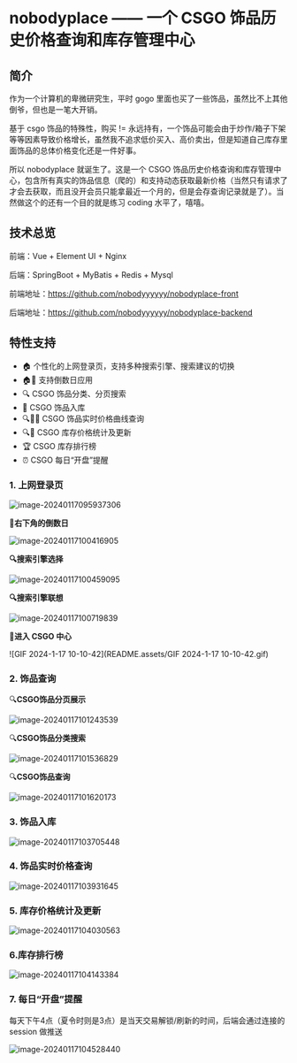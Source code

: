 # nobodyplace —— 一个 CSGO 饰品历史价格查询和库存管理中心



##  简介

作为一个计算机的卑微研究生，平时 gogo 里面也买了一些饰品，虽然比不上其他倒爷，但也是一笔大开销。

基于 csgo 饰品的特殊性，购买 != 永远持有，一个饰品可能会由于炒作/箱子下架等等因素导致价格增长，虽然我不追求低价买入、高价卖出，但是知道自己库存里面饰品的总体价格变化还是一件好事。

所以 nobodyplace 就诞生了。这是一个 CSGO 饰品历史价格查询和库存管理中心，包含所有真实的饰品信息（爬的）和支持动态获取最新价格（当然只有请求了才会去获取，而且没开会员只能拿最近一个月的，但是会存查询记录就是了）。当然做这个的还有一个目的就是练习 coding 水平了，嘻嘻。



## 技术总览

前端：Vue + Element UI + Nginx

后端：SpringBoot + MyBatis + Redis + Mysql

前端地址：https://github.com/nobodyyyyyy/nobodyplace-front

后端地址：https://github.com/nobodyyyyyy/nobodyplace-backend



## 特性支持

- 🏠 个性化的上网登录页，支持多种搜索引擎、搜索建议的切换
- 🏠📅 支持倒数日应用
- 🔍 CSGO 饰品分类、分页搜索
- 👛 CSGO 饰品入库
- 🔍📶⏰ CSGO 饰品实时价格曲线查询
- 🔍📶 CSGO 库存价格统计及更新
- 🏆 CSGO 库存排行榜
- ⏰ CSGO 每日“开盘”提醒



### 1. 上网登录页 

![image-20240117095937306](README.assets/image-20240117095937306.png)




📅**右下角的倒数日**

![image-20240117100416905](README.assets/image-20240117100416905.png)



**🔍搜索引擎选择**

![image-20240117100459095](README.assets/image-20240117100459095.png)



**🔍搜索引擎联想**

![image-20240117100719839](README.assets/image-20240117100719839.png)



🚪**进入 CSGO 中心**

![GIF 2024-1-17 10-10-42](README.assets/GIF 2024-1-17 10-10-42.gif)



### 2. 饰品查询

🔍**CSGO饰品分页展示**

![image-20240117101243539](README.assets/image-20240117101243539.png)



🔍**CSGO饰品分类搜索**

![image-20240117101536829](README.assets/image-20240117101536829.png)



🔍**CSGO饰品查询**

![image-20240117101620173](README.assets/image-20240117101620173.png)





### 3. 饰品入库

![image-20240117103705448](README.assets/image-20240117103705448.png)



### 4. 饰品实时价格查询

![image-20240117103931645](README.assets/image-20240117103931645.png)



###  5. 库存价格统计及更新

![image-20240117104030563](README.assets/image-20240117104030563.png)



### 6.库存排行榜

![image-20240117104143384](README.assets/image-20240117104143384.png)



### 7. 每日“开盘”提醒

每天下午4点（夏令时则是3点）是当天交易解锁/刷新的时间，后端会通过连接的 session 做推送

![image-20240117104528440](README.assets/image-20240117104528440.png)
